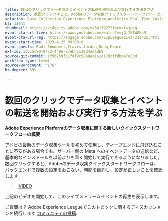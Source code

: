 ```yaml
---
title: 数回のクリックでデータ収集とイベントの転送を開始および実行する方法を学ぶ
description: 数回クリックすると、Adobeのデータ収集クイックスタートワークフローは、バックエンドで複数の設定をおこない、時間を節約し、設定が正しいことを確認します。
solution: Data Collection,Experience Platform,Analytics,Real-Time Customer Data Platform,Customer Journey Analytics
kt: 13041
thumbnail: https://video.tv.adobe.com/v/3417927?format=jpeg
event-cta-url-live: https://www.youtube.com/watch?v=jGjIKIWFNsM
event-cta-url-reg: https://engage.adobe.com/ExpLeagueLive-230425.html
event-start-time: 2023-4-25 09:00-8
event-guests: Rudi Shumpert,Travis Jordan,Doug Moore
exl-id: 1c5c5c90-9772-440e-a7eb-5138d4adadb9
source-git-commit: 1f9b259f31faf9c58a8ea161d17dcffdba47a53d
workflow-type: tm+mt
source-wordcount: '176'
ht-degree: 39%

---
```


# 数回のクリックでデータ収集とイベントの転送を開始および実行する方法を学ぶ

**Adobe Experience Platformのデータ収集に関する新しいクイックスタートワークフローの概要**

アドビの最新のデータ収集ツールを初めて使用し、ディープエンドに飛び込むことに不安がある場合でも、サーバー側の Meta へのイベントデータの送信など、基本的なインストールを以前よりも早く開始して実行できるようになりました。数回クリックすると、Adobeのデータ収集クイックスタートワークフローは、バックエンドで複数の設定をおこない、時間を節約し、設定が正しいことを確認します。

>[!VIDEO](https://video.tv.adobe.com/v/3417927/?quality=12&learn=on)

上記のビデオを開始して、このライブストリームイベントの再生を表示します。

ご質問は？ Adobe Experience Leagueでこのトピックに関するディスカッションを続行します [コミュニティの投稿](https://experienceleaguecommunities.adobe.com/t5/adobe-experience-platform-data/experience-league-live-post-session-discussion-get-data/m-p/589754#M476).
